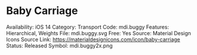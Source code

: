 # Baby Carriage

Availability: iOS 14
Category: Transport
Code: mdi.buggy
Features: Hierarchical, Weights
File: mdi.buggy.svg
Free: Yes
Source: Material Design Icons
Source Link: https://materialdesignicons.com/icon/baby-carriage
Status: Released
Symbol: mdi.buggy2x.png